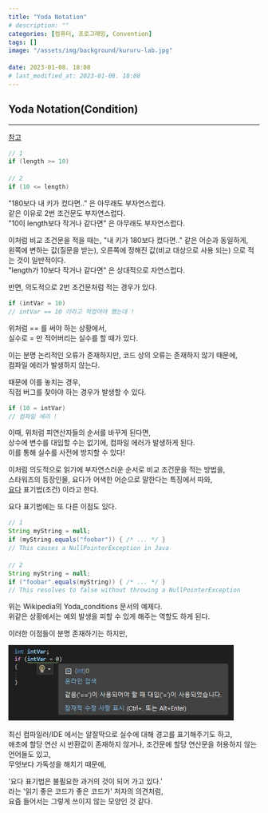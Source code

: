 ```yaml
---
title: "Yoda Notation"
# description: ""
categories: [컴퓨터, 프로그래밍, Convention]
tags: []
image: "/assets/img/background/kururu-lab.jpg"

date: 2023-01-08. 18:08
# last_modified_at: 2023-01-08. 18:08
---
```


## Yoda Notation(Condition)

---

[참고](https://en.wikipedia.org/wiki/Yoda_conditions)  

```cs
// 1
if (length >= 10)

// 2
if (10 <= length)
```

"180보다 내 키가 컸다면.." 은 아무래도 부자연스럽다.  
같은 이유로 2번 조건문도 부자연스럽다.  
"10이 length보다 작거나 같다면" 은 아무래도 부자연스럽다.  

이처럼 비교 조건문을 적을 때는, "내 키가 180보다 컸다면.." 같은 어순과 동일하게,  
왼쪽에 변하는 값(질문을 받는), 오른쪽에 정해진 값(비교 대상으로 사용 되는) 으로 적는 것이 일반적이다.  
"length가 10보다 작거나 같다면" 은 상대적으로 자연스럽다.  

반면, 의도적으로 2번 조건문처럼 적는 경우가 있다.  

```cs
if (intVar = 10)
// intVar == 10 이라고 적었어야 했는데 !
```

위처럼 == 를 써야 하는 상황에서,  
실수로 = 만 적어버리는 실수를 할 때가 있다.  

이는 분명 논리적인 오류가 존재하지만, 코드 상의 오류는 존재하지 않기 때문에,  
컴파일 에러가 발생하지 않는다.  

때문에 이를 놓치는 경우,  
직접 버그를 찾아야 하는 경우가 발생할 수 있다.  

```cs
if (10 = intVar)
// 컴파일 에러 !
```

이때, 위처럼 피연산자들의 순서를 바꾸게 된다면,  
상수에 변수를 대입할 수는 없기에, 컴파일 에러가 발생하게 된다.  
이를 통해 실수를 사전에 방지할 수 있다!  

이처럼 의도적으로 읽기에 부자연스러운 순서로 비교 조건문을 적는 방법을,  
스타워즈의 등장인물, 요다가 어색한 어순으로 말한다는 특징에서 따와,  
[요다](https://namu.wiki/w/%EC%9A%94%EB%8B%A4#s-2) 표기법(조건) 이라고 한다.  

요다 표기법에는 또 다른 이점도 있다.  

```java
// 1
String myString = null;
if (myString.equals("foobar")) { /* ... */ }
// This causes a NullPointerException in Java

// 2
String myString = null;
if ("foobar".equals(myString)) { /* ... */ }
// This resolves to false without throwing a NullPointerException
```

위는 Wikipedia의 Yoda_conditions 문서의 예제다.  
위같은 상황에서는 예외 발생을 피할 수 있게 해주는 역할도 하게 된다.  

이러한 이점들이 분명 존재하기는 하지만,  

![앗](/assets/img/post/stone/2023/230108-0000.jpg)

최신 컴파일러/IDE 에서는 알잘딱으로 실수에 대해 경고를 표기해주기도 하고,  
애초에 할당 연산 시 반환값이 존재하지 않거나, 조건문에 할당 연산문을 허용하지 않는 언어들도 있고,  
무엇보다 가독성을 해치기 때문에,  

'요다 표기법은 불필요한 과거의 것이 되어 가고 있다.'  
라는 '읽기 좋은 코드가 좋은 코드가' 저자의 의견처럼,  
요즘 들어서는 그렇게 쓰이지 않는 모양인 것 같다.  
